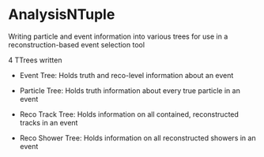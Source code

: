 # AnalysisNTuple

Writing particle and event information into various trees for use in a reconstruction-based event selection tool

4 TTrees written
  
  - Event Tree: 
      Holds truth and reco-level information about an event
  
  - Particle Tree: 
      Holds truth information about every true particle in an event

  - Reco Track Tree: 
      Holds information on all contained, reconstructed tracks in an event

  - Reco Shower Tree:
      Holds information on all reconstructed showers in an event
